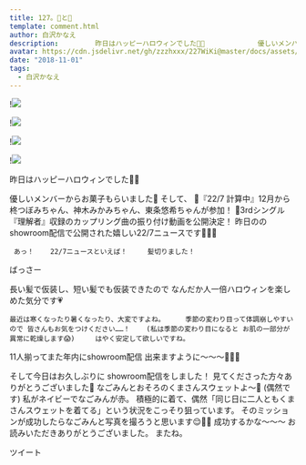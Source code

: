```yaml
---
title: 127。🎃と🐻
template: comment.html
author: 白沢かなえ
description:         昨日はハッピーハロウィンでした👻💀             優しいメンバーからお菓子もらいました🍭         そして、       🎃『22/7 計算中』12月から柊つぼみちゃん、神木みかみちゃん、東条悠希ちゃんが参加！  🎃...
avatar: https://cdn.jsdelivr.net/gh/zzzhxxx/227WiKi@master/docs/assets/photo/avatar/kanae.jpg
date: "2018-11-01"
tags:
  - 白沢かなえ
---
```


!![](https://cdn.jsdelivr.net/gh/227WiKi/227WiKi-image@master/blog-image/kanae-2018-11-01_1.jpg)

!![](https://cdn.jsdelivr.net/gh/227WiKi/227WiKi-image@master/blog-image/kanae-2018-11-01_2.jpg)

!![](https://cdn.jsdelivr.net/gh/227WiKi/227WiKi-image@master/blog-image/kanae-2018-11-01_3.jpg)

!![](https://cdn.jsdelivr.net/gh/227WiKi/227WiKi-image@master/blog-image/kanae-2018-11-01_4.jpg)



  昨日はハッピーハロウィンでした👻💀

 優しいメンバーからお菓子もらいました🍭
   そして、
 🎃『22/7 計算中』12月から柊つぼみちゃん、神木みかみちゃん、東条悠希ちゃんが参加！  🎃3rdシングル『理解者』収録のカップリング曲の振り付け動画を公開決定！
  昨日ののshowroom配信で公開された嬉しい22/7ニュースです🌸🌸🌸

     あっ！    22/7ニュースといえば！     髪切りました！
  ばっさー

長い髪で仮装し、短い髪でも仮装できたので なんだか人一倍ハロウィンを楽しめた気分です💗

    最近は寒くなったり暑くなったり、大変ですよね。     季節の変わり目って体調崩しやすいので 皆さんもお気をつけください……！    (私は季節の変わり目になると お肌の一部分が異常に乾燥します😱)     はやく安定して欲しいですね。
  11人揃ってまた年内にshowroom配信 出来ますように〜〜〜🧚🏻‍♀️

  そして今日はお久しぶりに showroom配信をしました！    見てくださった方々ありがとうございました🌷
  なごみんとおそろのくまさんスウェットよ〜🐻 (偶然です)
私がネイビーでなごみんが赤。
 積極的に着て、偶然「同じ日に二人ともくまさんスウェットを着てる」という状況をこっそり狙っています。
そのミッションが成功したらなごみんと写真を撮ろうと思います😌🐻💗     成功するかな〜〜〜
     お読みいただきありがとうございました。  またね。


ツイート



